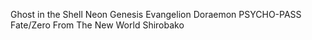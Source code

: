 Ghost in the Shell
Neon Genesis Evangelion
Doraemon
PSYCHO-PASS
Fate/Zero
From The New World
Shirobako
